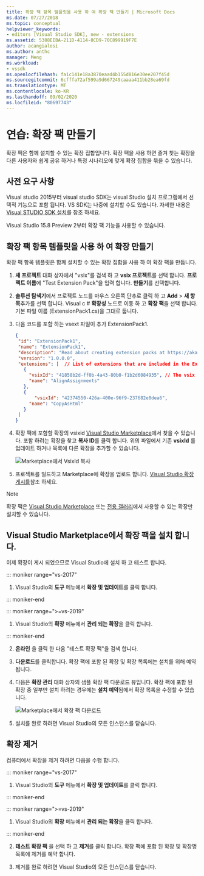 ```yaml
---
title: 확장 팩 항목 템플릿을 사용 하 여 확장 팩 만들기 | Microsoft Docs
ms.date: 07/27/2018
ms.topic: conceptual
helpviewer_keywords:
- editors [Visual Studio SDK], new - extensions
ms.assetid: 5388EEBA-211D-4114-8CD9-70C899919F7E
author: acangialosi
ms.author: anthc
manager: Meng
ms.workload:
- vssdk
ms.openlocfilehash: fa1c141e18a3870eaad4b155d816e30ee207f45d
ms.sourcegitcommit: 6cfffa72af599a9d667249caaaa411bb28ea69fd
ms.translationtype: MT
ms.contentlocale: ko-KR
ms.lasthandoff: 09/02/2020
ms.locfileid: "80697743"
---
```

# <a name="walkthrough-create-an-extension-pack"></a>연습: 확장 팩 만들기

확장 팩은 함께 설치할 수 있는 확장 집합입니다. 확장 팩을 사용 하면 즐겨 찾는 확장을 다른 사용자와 쉽게 공유 하거나 특정 시나리오에 맞게 확장 집합을 묶을 수 있습니다.

## <a name="prerequisites"></a>사전 요구 사항

Visual studio 2015부터 visual studio SDK는 visual Studio 설치 프로그램에서 선택적 기능으로 포함 됩니다. VS SDK는 나중에 설치할 수도 있습니다. 자세한 내용은 [Visual STUDIO SDK 설치](../extensibility/installing-the-visual-studio-sdk.md)를 참조 하세요.

Visual Studio 15.8 Preview 2부터 확장 팩 기능을 사용할 수 있습니다.

## <a name="create-an-extension-with-an-extension-pack-item-template"></a>확장 팩 항목 템플릿을 사용 하 여 확장 만들기

확장 팩 항목 템플릿은 함께 설치할 수 있는 확장 집합을 사용 하 여 확장 팩을 만듭니다.

1. **새 프로젝트** 대화 상자에서 "vsix"를 검색 하 고 **vsix 프로젝트**를 선택 합니다. **프로젝트 이름**에 "Test Extension Pack"을 입력 합니다. **만들기**를 선택합니다.

2. **솔루션 탐색기**에서 프로젝트 노드를 마우스 오른쪽 단추로 클릭 하 고 **Add**  >  **새 항목**추가를 선택 합니다. Visual c # **확장성** 노드로 이동 하 고 **확장 팩**을 선택 합니다. 기본 파일 이름 (ExtensionPack1.cs)을 그대로 둡니다.

3. 다음 코드를 포함 하는 vsext 파일이 추가 ExtensionPack1.

   ```json
   {
    "id": "ExtensionPack1",
    "name": "ExtensionPack1",
    "description": "Read about creating extension packs at https://aka.ms/vsextpack",
    "version": "1.0.0.0",
    "extensions": [  // List of extensions that are included in the Extension Pack.
      {
        "vsixId": "41858b2d-ff0b-4a43-80b0-f1b2d6084935", // The vsix id of the extension you want to   include.
        "name": "AlignAssignments"
      },
      {
          "vsixId": "42374550-426a-400e-96f9-237682e8dea6",
        "name": "CopyAsHtml"
      }
    ]
   }
   ```

4. 확장 팩에 포함할 확장의 vsixid [Visual Studio Marketplace](https://marketplace.visualstudio.com/)에서 찾을 수 있습니다. 포함 하려는 확장을 찾고 **복사 ID**를 클릭 합니다. 위의 파일에서 기존 **vsixId** 를 업데이트 하거나 목록에 다른 확장을 추가할 수 있습니다.

    ![Marketplace에서 VsixId 복사](media/vsixid-marketplace.png)

5. 프로젝트를 빌드하고 Marketplace에 확장을 업로드 합니다. [Visual Studio 확장 게시를](../extensibility/walkthrough-publishing-a-visual-studio-extension.md)참조 하세요.

> [!NOTE]
> 확장 팩은 [Visual Studio Marketplace](https://marketplace.visualstudio.com/) 또는 [전용 갤러리](../extensibility/how-to-create-an-atom-feed-for-a-private-gallery.md)에서 사용할 수 있는 확장만 설치할 수 있습니다.

## <a name="install-the-extension-pack-from-the-visual-studio-marketplace"></a>Visual Studio Marketplace에서 확장 팩을 설치 합니다.

이제 확장이 게시 되었으므로 Visual Studio에 설치 하 고 테스트 합니다.

::: moniker range="vs-2017"

1. Visual Studio의 **도구** 메뉴에서 **확장 및 업데이트**를 클릭 합니다.

::: moniker-end

::: moniker range=">=vs-2019"

1. Visual Studio의 **확장** 메뉴에서 **관리 되는 확장**을 클릭 합니다.

::: moniker-end

2. **온라인** 을 클릭 한 다음 "테스트 확장 팩"을 검색 합니다.

3. **다운로드**를 클릭합니다. 확장 팩에 포함 된 확장 및 확장 목록에는 설치를 위해 예약 됩니다.

4. 다음은 **확장 관리** 대화 상자의 샘플 확장 팩 다운로드 뷰입니다. 확장 팩에 포함 된 확장 중 일부만 설치 하려는 경우에는 **설치 예약**됨에서 확장 목록을 수정할 수 있습니다.

    ![Marketplace에서 확장 팩 다운로드](media/vside-extensionpack.png)

5. 설치를 완료 하려면 Visual Studio의 모든 인스턴스를 닫습니다.

## <a name="remove-the-extension"></a>확장 제거

컴퓨터에서 확장을 제거 하려면 다음을 수행 합니다.

::: moniker range="vs-2017"

1. Visual Studio의 **도구** 메뉴에서 **확장 및 업데이트**를 클릭 합니다.

::: moniker-end

::: moniker range=">=vs-2019"

1. Visual Studio의 **확장** 메뉴에서 **관리 되는 확장**을 클릭 합니다.

::: moniker-end

2. **테스트 확장 팩** 을 선택 하 고 **제거**를 클릭 합니다. 확장 팩에 포함 된 확장 및 확장명 목록에 제거를 예약 합니다.

3. 제거를 완료 하려면 Visual Studio의 모든 인스턴스를 닫습니다.

